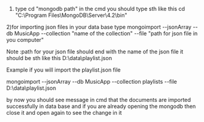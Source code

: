 

1) type cd "mongodb path" in the cmd 
you should type sth like this  cd "C:\Program Files\MongoDB\Server\4.2\bin"


2)for importing json files in your data base 
type mongoimport --jsonArray --db MusicApp --collection "name of the collection" --file "path for json file in you computer"


Note :path for your json file should end with the name of the json file it should be sth like this
D:\data\playlist.json 

Example if you will import the playlist.json file 

mongoimport --jsonArray --db MusicApp --collection playlists --file D:\data\playlist.json


by now you should see message in cmd that the documents are imported successfully in data base
and if you are already opening the mongodb then close it and open again to see the change in it
